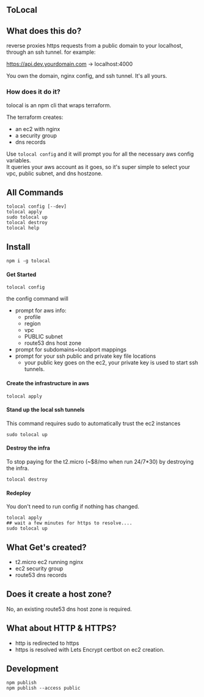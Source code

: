 ## ToLocal
## What does this do?
reverse proxies https requests from a public domain to your localhost, through an ssh tunnel.
for example:

https://api.dev.yourdomain.com -> localhost:4000

You own the domain, nginx config, and ssh tunnel. It's all yours.

### How does it do it?
tolocal is an npm cli that wraps terraform. 

The terraform creates:
- an ec2 with nginx
- a security group
- dns records

Use `tolocal config` and it will prompt you for all the necessary aws config variables.  
It queries your aws account as it goes, so it's super simple to select your vpc, public subnet, and dns hostzone.
## All Commands
```
tolocal config [--dev]
tolocal apply
sudo tolocal up
tolocal destroy
tolocal help
```
## Install
```
npm i -g tolocal
```
#### Get Started
```
tolocal config
```
the config command will
- prompt for aws info:
  - profile
  - region
  - vpc
  - PUBLIC subnet
  - route53 dns host zone
- prompt for subdomains=localport mappings
- prompt for your ssh public and private key file locations 
  - your public key goes on the ec2, your private key is used to start ssh tunnels.

#### Create the infrastructure in aws
```
tolocal apply
```
#### Stand up the local ssh tunnels
This command requires sudo to automatically trust the ec2 instances 
```
sudo tolocal up
```
#### Destroy the infra
To stop paying for the t2.micro (~$8/mo when run 24/7*30) by destroying the infra.
```
tolocal destroy
```
#### Redeploy
You don't need to run config if nothing has changed.
```
tolocal apply
## wait a few minutes for https to resolve....
sudo tolocal up
```

## What Get's created?
- t2.micro ec2 running nginx
- ec2 security group
- route53 dns records

## Does it create a host zone?
No, an existing route53 dns host zone is required.

## What about HTTP & HTTPS?
- http is redirected to https
- https is resolved with Lets Encrypt certbot on ec2 creation.

## Development
```
npm publish
npm publish --access public

```